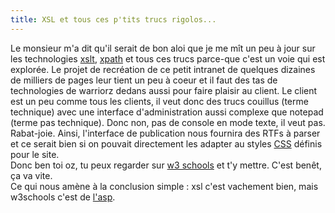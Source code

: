 ```yaml
---
title: XSL et tous ces p'tits trucs rigolos...
---
```


Le monsieur m'a dit qu'il serait de bon aloi que je me mît un peu à jour sur
les technologies [xslt](http://www.w3.org/Style/XSL/),
[xpath](http://www.w3.org/TR/xpath) et tous ces trucs parce-que c'est un voie
qui est explorée. Le projet de recréation de ce petit intranet de quelques
dizaines de milliers de pages leur tient un peu à coeur et il faut des tas de
technologies de warriorz dedans aussi pour faire plaisir au client. Le client
est un peu comme tous les clients, il veut donc des trucs couillus (terme
technique) avec une interface d'administration aussi complexe que notepad
(terme pas technique). Donc non, pas de console en mode texte, il veut pas.
Rabat-joie. Ainsi, l'interface de publication nous fournira des RTFs à parser
et ce serait bien si on pouvait directement les adapter au styles
[CSS](http://www.w3.org/Style/CSS/) définis pour le site.  
Donc ben toi oz, tu peux regarder sur [w3
schools](http://www.w3schools.com/xsl/default.asp) et t'y mettre. C'est benêt,
ça va vite.  
Ce qui nous amène à la conclusion simple : xsl c'est vachement bien, mais
w3schools c'est de [l'asp](http://www.asp.net/).

